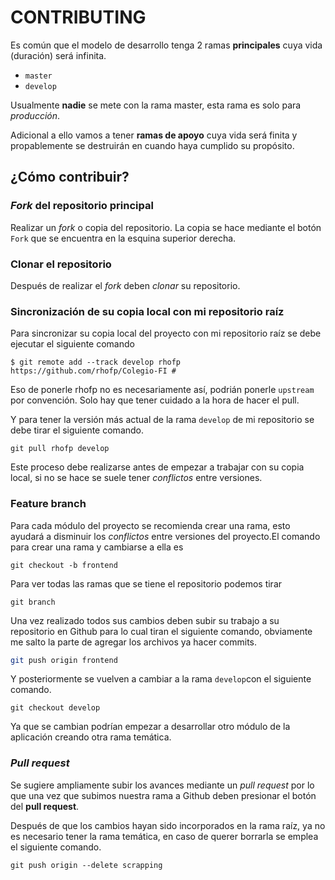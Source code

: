 # CONTRIBUTING

Es común que el modelo de desarrollo tenga 2 ramas **principales** cuya vida (duración) será infinita.

* `master`
* `develop`

Usualmente **nadie** se mete con la rama master, esta rama es solo para *producción*.

Adicional a ello vamos a tener **ramas de apoyo** cuya vida será finita y propablemente se destruirán en cuando haya cumplido su propósito. 

## ¿Cómo contribuir?

### *Fork* del repositorio principal

Realizar un *fork* o copia del repositorio. La copia se hace mediante el botón `Fork` que se encuentra en la esquina superior derecha.

### Clonar el repositorio

Después de realizar el *fork* deben *clonar* su repositorio.

### Sincronización de su copia local con mi repositorio raíz

Para sincronizar su copia local del proyecto con mi repositorio raíz se debe ejecutar el siguiente comando

```shell
$ git remote add --track develop rhofp https://github.com/rhofp/Colegio-FI #
```

Eso de ponerle rhofp no es necesariamente así, podrián ponerle `upstream` por convención. Solo hay que tener cuidado a la hora de hacer el pull.

Y para tener la versión más actual de la rama `develop` de mi repositorio se debe tirar el siguiente comando.

```shell
git pull rhofp develop
```

Este proceso debe realizarse antes de empezar a trabajar con su copia local, si no se hace se suele tener *conflictos* entre versiones.

### Feature branch

Para cada módulo del proyecto se recomienda crear una rama, esto ayudará a disminuir los *conflictos* entre versiones del proyecto.El comando para crear una rama y cambiarse a ella es

```shell
git checkout -b frontend
```

Para ver todas las ramas que se tiene el repositorio podemos tirar

```shell
git branch
```

Una vez realizado todos sus cambios deben subir su trabajo a su repositorio en Github para lo cual tiran el siguiente comando, obviamente me salto la parte de agregar los archivos ya hacer commits.

```sh
git push origin frontend
```

Y posteriormente se vuelven a cambiar a la rama `develop`con el siguiente comando. 

```shell
git checkout develop
```

Ya que se cambian podrían empezar a desarrollar otro módulo de la aplicación creando otra rama temática.

### *Pull request*

Se sugiere ampliamente subir los avances mediante un *pull request* por lo que una vez que subimos nuestra rama a Github deben presionar el botón del **pull request**.

Después de que los cambios hayan sido incorporados en la rama raíz, ya no es necesario tener la rama temática, en caso de querer borrarla se emplea el siguiente comando.

```shell
git push origin --delete scrapping
```
